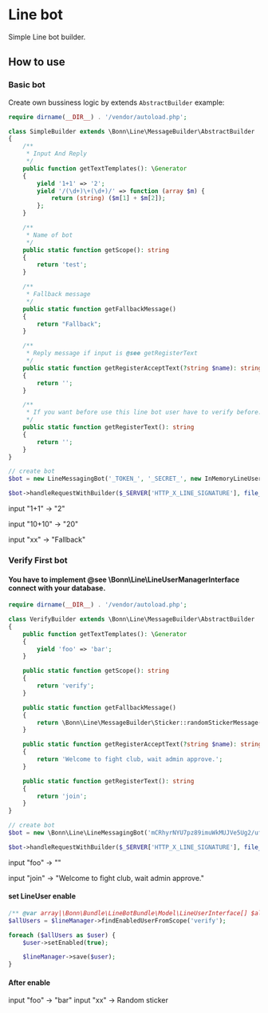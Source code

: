 # Line bot
Simple Line bot builder.

## How to use 

### Basic bot
Create own bussiness logic by extends `AbstractBuilder`
example:
```php
require dirname(__DIR__) . '/vendor/autoload.php';

class SimpleBuilder extends \Bonn\Line\MessageBuilder\AbstractBuilder
{
    /**
     * Input And Reply
     */
    public function getTextTemplates(): \Generator
    {
        yield '1+1' => '2';
        yield '/(\d+)\+(\d+)/' => function (array $m) {
            return (string) ($m[1] + $m[2]);
        };
    }

    /**
     * Name of bot
     */
    public static function getScope(): string
    {
        return 'test';
    }

    /**
     * Fallback message
     */
    public static function getFallbackMessage()
    {
        return "Fallback";
    }

    /**
     * Reply message if input is @see getRegisterText
     */
    public static function getRegisterAcceptText(?string $name): string
    {
        return '';
    }

    /**
     * If you want before use this line bot user have to verify before. return input
     */
    public static function getRegisterText(): string
    {
        return '';
    }
}

// create bot
$bot = new LineMessagingBot('_TOKEN_', '_SECRET_', new InMemoryLineUserManager());

$bot->handleRequestWithBuilder($_SERVER['HTTP_X_LINE_SIGNATURE'], file_get_contents('php://input'), new SimpleBuilder());
```
input "1+1" -> "2"

input "10+10" -> "20"

input "xx" -> "Fallback"


### Verify First bot

#### You have to implement @see \Bonn\Line\LineUserManagerInterface connect with your database.
```php
require dirname(__DIR__) . '/vendor/autoload.php';

class VerifyBuilder extends \Bonn\Line\MessageBuilder\AbstractBuilder
{
    public function getTextTemplates(): \Generator
    {
        yield 'foo' => 'bar';
    }

    public static function getScope(): string
    {
        return 'verify';
    }

    public static function getFallbackMessage()
    {
        return \Bonn\Line\MessageBuilder\Sticker::randomStickerMessage();
    }

    public static function getRegisterAcceptText(?string $name): string
    {
        return 'Welcome to fight club, wait admin approve.';
    }

    public static function getRegisterText(): string
    {
        return 'join';
    }
}

// create bot
$bot = new \Bonn\Line\LineMessagingBot('mCRhyrNYU7pz89imuWkMUJVe5Ug2/ufb9AK2gxiYHwKa/UqFPs+2Ctgr4yvSwmDWviM9VLz4gZq7daK4uQ9JtF6Y4rWQT67yW8Q40tJ/Sf7pNN7wtY7xlS6rYMNSWIrlAD8xK295zKBl7txynm+wuAdB04t89/1O/w1cDnyilFU=', '035af192ffd8d6a52cfff00a89f65652', new \Bonn\Line\InMemoryLineUserManager());

$bot->handleRequestWithBuilder($_SERVER['HTTP_X_LINE_SIGNATURE'], file_get_contents('php://input'), new VerifyBuilder());
```

input "foo" -> ""

input "join" -> "Welcome to fight club, wait admin approve."

#### set LineUser enable
```php
/** @var array|\Bonn\Bundle\LineBotBundle\Model\LineUserInterface[] $allUsers */
$allUsers = $lineManager->findEnabledUserFromScope('verify');

foreach ($allUsers as $user) {
    $user->setEnabled(true);

    $lineManager->save($user);
}

```
#### After enable

input "foo" -> "bar"
input "xx" -> Random sticker
